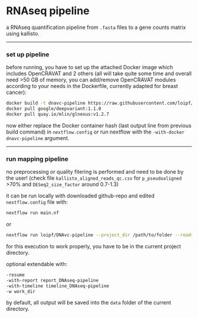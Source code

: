 # RNAseq pipeline

a RNAseq quantification pipeline from `.fasta` files to a gene counts matrix using kallisto.


---
### set up pipeline


before running, you have to set up the attached Docker image which includes OpenCRAVAT and 2 others (all will take quite some time and overall need >50 GB of memory, you can add/remove OpenCRAVAT modules according to your needs in the Dockerfile, currently adapted for breast cancer):
```sh
docker build -t dnavc-pipeline https://raw.githubusercontent.com/loipf/DNAvc-pipeline/master/docker/Dockerfile
docker pull google/deepvariant:1.1.0
docker pull quay.io/mlin/glnexus:v1.2.7
```

now either replace the Docker container hash (last output line from previous build command) in `nextflow.config` or run nextflow with the `-with-docker dnavc-pipeline` argument.


---
### run mapping pipeline

no preprocessing or quality fitering is performed and need to be done by the user! (check file `kallisto_aligned_reads_qc.csv` for `p_pseudoaligned` >70% and `DESeq2_size_factor` around 0.7-1.3)

it can be run locally with downloaded github-repo and edited `nextflow.config` file with:
```sh
nextflow run main.nf
```

or

```sh
nextflow run loipf/DNAvc-pipeline --project_dir /path/to/folder --reads_mapped_dir /path/to/samples --num_threads 10 -with-docker dnavc-pipeline
```
for this execution to work properly, you have to be in the current project directory.


optional extendable with:
```sh
-resume
-with-report report_DNAseq-pipeline
-with-timeline timeline_DNAseq-pipeline
-w work_dir
```


by default, all output will be saved into the `data` folder of the current directory.







